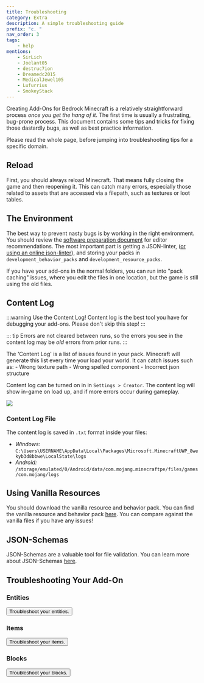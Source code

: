```yaml
---
title: Troubleshooting
category: Extra
description: A simple troubleshooting guide
prefix: "c. "
nav_order: 3
tags:
    - help
mentions:
    - SirLich
    - Joelant05
    - destruc7ion
    - Dreamedc2015
    - MedicalJewel105
    - Lufurrius
    - SmokeyStack
---
```


Creating Add-Ons for Bedrock Minecraft is a relatively straightforward process _once you get the hang of it_. The first time is usually a frustrating, bug-prone process. This document contains some tips and tricks for fixing those dastardly bugs, as well as best practice information.

Please read the whole page, before jumping into troubleshooting tips for a specific domain.

## Reload

First, you should always reload Minecraft. That means fully closing the game and then reopening it. This can catch many errors, especially those related to assets that are accessed via a filepath, such as textures or loot tables.

## The Environment

The best way to prevent nasty bugs is by working in the right environment. You should review the [software preparation document](/guide/software-preparation) for editor recommendations. The most important part is getting a JSON-linter, ([or using an online json-linter](https://jsonlint.com/)), and storing your packs in `development_behavior_packs` and `development_resource_packs`.

If you have your add-ons in the normal folders, you can run into "pack caching" issues, where you edit the files in one location, but the game is still using the old files.

## Content Log

:::warning Use the Content Log!
Content log is the best tool you have for debugging your add-ons. Please don't skip this step!
:::

::: tip
Errors are not cleared between runs, so the errors you see in the content log may be _old_ errors from prior runs.
:::

The 'Content Log' is a list of issues found in your pack. Minecraft will generate this list every time your load your world. It can catch issues such as: - Wrong texture path - Wrong spelled component - Incorrect json structure

Content log can be turned on in in `Settings > Creator`. The content log will show in-game on load up, and if more errors occur during gameplay.

![](/assets/images/guide/content_log.png)

### Content Log File

The content log is saved in `.txt` format inside your files:

-   _Windows_: `C:\Users\USERNAME\AppData\Local\Packages\Microsoft.MinecraftUWP_8wekyb3d8bbwe\LocalState\logs`
-   _Android:_ `/storage/emulated/0/Android/data/com.mojang.minecraftpe/files/games/com.mojang/logs`

## Using Vanilla Resources

You should download the vanilla resource and behavior pack. You can find the vanilla resource and behavior pack [here](https://www.minecraft.net/en-us/addons/). You can compare against the vanilla files if you have any issues!

## JSON-Schemas

JSON-Schemas are a valuable tool for file validation. You can learn more about JSON-Schemas [here](/meta/using-schemas).

## Troubleshooting Your Add-On

### Entities

<Button link="/entities/troubleshooting-entities">Troubleshoot your entities.</Button>

### Items

<Button link="/items/troubleshooting-items">Troubleshoot your items.</Button>

### Blocks

<Button link="/blocks/troubleshooting-blocks">Troubleshoot your blocks.</Button>
